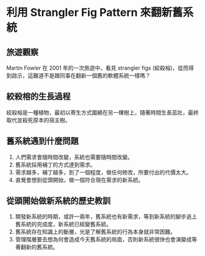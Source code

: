 # 利用 Strangler Fig Pattern 來翻新舊系統

## 旅遊觀察
Martin Fowler 在 2001 年的一次旅遊中，看見 strangler figs (絞殺榕)，從而得到啟示，這難道不是跟同事在翻新一個舊的軟體系統一樣嗎？

## 絞殺榕的生長過程
絞殺榕是一種植物，最初以寄生方式圍繞在另一棵樹上，隨著時間生長茁壯，最終取代並殺死原本的宿主樹。

## 舊系統遇到什麼問題
1. 人們需求會隨時間改變，系統也需要隨時間改變。
2. 舊系統採用補丁的方式達到需求。
3. 需求越多，補丁越多，到了一個程度，做任何修改，所要付出的代價太大。
4. 直覺會想到從頭開始，做一個符合現在需求的新系統。

## 從頭開始做新系統的歷史教訓
1. 開發新系統的時期，或許一兩年，舊系統也有新需求，等到新系統的腳步追上舊系統的完成度，新系統已經變舊系統。
2. 舊系統存在知識上的斷層，光是了解舊系統的行為本身就非常困難。
3. 管理階層要去想為何會造成今天舊系統的局面，否則新系統很快也會演變成等著翻新的舊系統。

